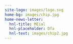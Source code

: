 ```yaml
---
site-logo: images/logo.svg
home-bg: images/chip.jpg
home-news-letter:
  hnl-title: MEial
  hnl-placeholder: Dfa
  hnl-text: images/chip2.jpg
---
```

